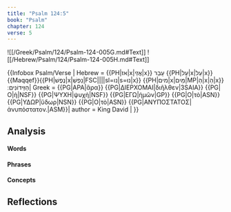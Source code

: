 ```yaml
---
title: "Psalm 124:5"
book: "Psalm"
chapter: 124
verse: 5
---
```

![[/Greek/Psalm/124/Psalm-124-005G.md#Text]]
![[/Hebrew/Psalm/124/Psalm-124-005H.md#Text]]

{{Infobox Psalm/Verse |
  Hebrew = {{PH|אז|x|אֲזַי|x}}
עָבַר
{{PH|עָל|x|עַל|x}}{{Maqqef}}{{PH|נֶפֶשׁ|x|נַפְשֵׁ|FSC||||sl=נו|s=נוּ|x}} {{PH|מים|x|מַּיִם|MP|הַ|x|הַ|x}}
הַזֵּידוֹנִים
׃|
  Greek = {{PG|ΑΡΑ|ἄρα}} {{PG|ΔΙΕΡΧΟΜΑΙ|διῆλθεν|3SAIA}} {{PG|Ο|ἡ|NSF}} {{PG|ΨΥΧΗ|ψυχὴ|NSF}} {{PG|ΕΓΩ|ἡμῶν|GP}} {{PG|Ο|τὸ|ASN}} {{PG|ΥΔΩΡ|ὕδωρ|NSN}} {{PG|Ο|τὸ|ASN}} {{PG|ΑΝΥΠΟΣΤΑΤΟΣ|ἀνυπόστατον.|ASM}}|
  author = King David |
}}

## Analysis

#### Words

#### Phrases

#### Concepts

## Reflections
